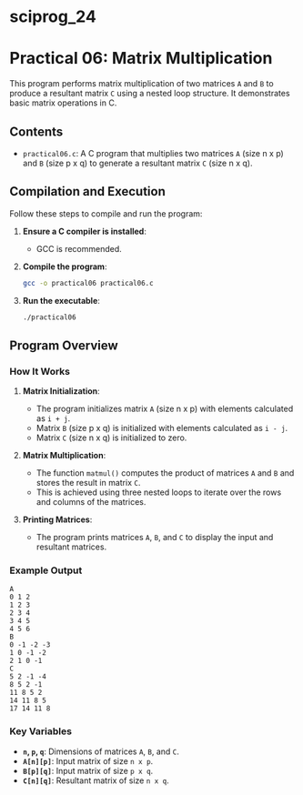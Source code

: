 # sciprog_24

# Practical 06: Matrix Multiplication

This program performs matrix multiplication of two matrices `A` and `B` to produce a resultant matrix `C` using a nested loop structure. It demonstrates basic matrix operations in C.

## Contents

- `practical06.c`: A C program that multiplies two matrices `A` (size n x p) and `B` (size p x q) to generate a resultant matrix `C` (size n x q).

## Compilation and Execution

Follow these steps to compile and run the program:

1. **Ensure a C compiler is installed**:
   - GCC is recommended.

2. **Compile the program**:

   ```bash
   gcc -o practical06 practical06.c
   ```

3. **Run the executable**:

   ```bash
   ./practical06
   ```

## Program Overview

### How It Works

1. **Matrix Initialization**:
   - The program initializes matrix `A` (size n x p) with elements calculated as `i + j`.
   - Matrix `B` (size p x q) is initialized with elements calculated as `i - j`.
   - Matrix `C` (size n x q) is initialized to zero.

2. **Matrix Multiplication**:
   - The function `matmul()` computes the product of matrices `A` and `B` and stores the result in matrix `C`.
   - This is achieved using three nested loops to iterate over the rows and columns of the matrices.

3. **Printing Matrices**:
   - The program prints matrices `A`, `B`, and `C` to display the input and resultant matrices.

### Example Output

```plaintext
A
0 1 2
1 2 3
2 3 4
3 4 5
4 5 6
B
0 -1 -2 -3
1 0 -1 -2
2 1 0 -1
C
5 2 -1 -4
8 5 2 -1
11 8 5 2
14 11 8 5
17 14 11 8
```

### Key Variables

- **`n`, `p`, `q`**: Dimensions of matrices `A`, `B`, and `C`.
- **`A[n][p]`**: Input matrix of size `n x p`.
- **`B[p][q]`**: Input matrix of size `p x q`.
- **`C[n][q]`**: Resultant matrix of size `n x q`.
